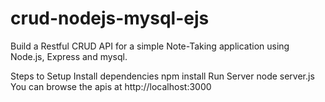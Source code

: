 # crud-nodejs-mysql-ejs
Build a Restful CRUD API for a simple Note-Taking application using Node.js, Express and mysql.

Steps to Setup
Install dependencies
npm install
Run Server
node server.js
You can browse the apis at http://localhost:3000